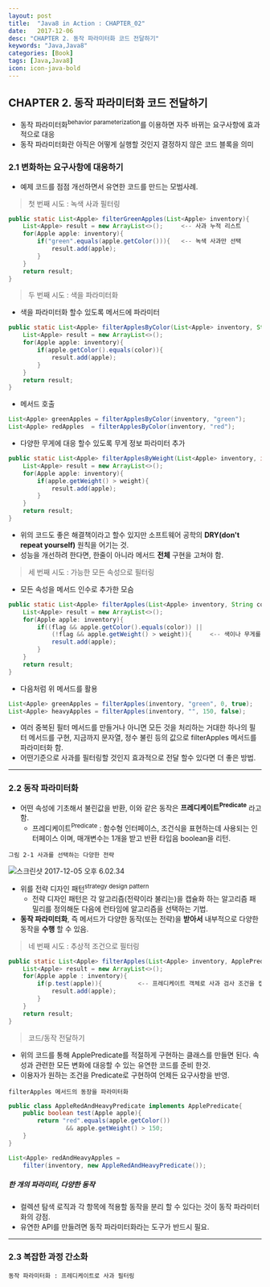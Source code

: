 ```yaml
---
layout: post
title:  "Java8 in Action : CHAPTER_02"
date:   2017-12-06
desc: "CHAPTER 2. 동작 파라미터화 코드 전달하기"
keywords: "Java,Java8"
categories: [Book]
tags: [Java,Java8]
icon: icon-java-bold
---
```



## CHAPTER 2. 동작 파라미터화 코드 전달하기

-	동작 파라미터화<sup>behavior parameterization</sup>를 이용하면 자주 바뀌는 요구사항에 효과적으로 대응
-	동작 파라미터화란 아직은 어떻게 실행할 것인지 결정하지 않은 코드 블록을 의미

### 2.1 변화하는 요구사항에 대응하기

-	예제 코드를 점점 개선하면서 유연한 코드를 만드는 모범사례.

> 첫 번째 시도 : 녹색 사과 필터링

```java
public static List<Apple> filterGreenApples(List<Apple> inventory){
    List<Apple> result = new ArrayList<>();     <-- 사과 누적 리스트
    for(Apple apple: inventory){
        if("green".equals(apple.getColor())){   <-- 녹색 사과만 선택
            result.add(apple);
        }
    }
    return result;
}
```

> 두 번째 시도 : 색을 파라미터화

-	색을 파라미터화 할수 있도록 메서드에 파라미터

```java
public static List<Apple> filterApplesByColor(List<Apple> inventory, String color){
    List<Apple> result = new ArrayList<>();
    for(Apple apple: inventory){
        if(apple.getColor().equals(color)){
            result.add(apple);
        }
    }
    return result;
}
```

-	메서드 호출

```java
List<Apple> greenApples = filterApplesByColor(inventory, "green");
List<Apple> redApples  = filterApplesByColor(inventory, "red");
```

-	다양한 무게에 대응 할수 있도록 무게 정보 파라미터 추가

```java
public static List<Apple> filterApplesByWeight(List<Apple> inventory, int weight){
    List<Apple> result = new ArrayList<>();
    for(Apple apple: inventory){
        if(apple.getWeight() > weight){
            result.add(apple);
        }
    }
    return result;
}
```

-	위의 코드도 좋은 해결책이라고 할수 있지만 소프트웨어 공학의 **DRY(don't repeat yourself)** 원칙을 어기는 것.
-	성능을 개선하려 한다면, 한줄이 아니라 메서드 **전체** 구현을 고쳐야 함.

> 세 번째 시도 : 가능한 모든 속성으로 필터링

-	모든 속성을 메서드 인수로 추가한 모슴

```java
public static List<Apple> filterApples(List<Apple> inventory, String color, int weight, boolean flag){
    List<Apple> result = new ArrayList<>();
    for(Apple apple: inventory){
        if((flag && apple.getColor().equals(color)) ||
            (!flag && apple.getWeight() > weight)){     <-- 색이나 무게를 선택하는 방법이 맘에 들지 않음.
            result.add(apple);
        }
    }
    return result;
}
```

-	다음처럼 위 메서드를 활용

```java
List<Apple> greenApples = filterApples(inventory, "green", 0, true);
List<Apple> heavyApples = filterApples(inventory, "", 150, false);
```

-	여러 중복된 필터 메서드를 만들거나 아니면 모든 것을 처리하는 거대한 하나의 필터 메서드를 구현, 지금까지 문자열, 정수 불린 등의 값으로 filterApples 메서드를 파라미터화 함.
-	어떤기준으로 사과를 필터링할 것인지 효과적으로 전달 할수 있다면 더 좋은 방법.

---

### 2.2 동작 파라미터화

-	어떤 속성에 기초해서 불린값을 반환, 이와 같은 동작은 **프레디케이트<sup>Predicate</sup>** 라고 함.
	-	프레디케이트<sup>Predicate</sup> : 함수형 인터페이스, 조건식을 표현하는데 사용되는 인터페이스 이며, 매개변수는 1개을 받고 반환 타입음 boolean을 리턴.

`그림 2-1 사과를 선택하는 다양한 전략`

![스크린샷 2017-12-05 오후 6.02.34](https://i.imgur.com/Moe1QwQ.png)

-	위를 전략 디자인 패턴<sup>strategy design pattern</sup>
	-	전략 디자인 패턴은 각 알고리즘(전략이라 불리는)을 캡슐화 하는 알고리즘 패밀리를 정의해둔 다음에 런타임에 알고리즘을 선택하는 기법.
-	**동작 파라미터화**, 즉 메서드가 다양한 동작(또는 전략)을 **받아서** 내부적으로 다양한 동작을 **수행** 할 수 있음.

> 네 번째 시도 : 추상적 조건으로 필터링

```java
public static List<Apple> filterApples(List<Apple> inventory, ApplePredicate p){
    List<Apple> result = new ArrayList<>();
    for(Apple apple : inventory){
        if(p.test(apple)){          <-- 프레디케이트 객체로 사과 검사 조건을 캡슐화
            result.add(apple);
        }
    }
    return result;
}
```

> 코드/동작 전달하기

-	위의 코드를 통해 ApplePredicate를 적절하게 구현하는 클래스를 만들면 된다. 속성과 관련한 모든 변화에 대응할 수 있는 유연한 코드를 준비 한것.
-	이용자가 원하는 조건을 Predicate로 구현하여 언제든 요구사항을 반영.

`filterApples 메서드의 동장을 파라미터화`

```java
public class AppleRedAndHeavyPredicate implements ApplePredicate{
    public boolean test(Apple apple){
        return "red".equals(apple.getColor())
                && apple.getWeight() > 150;
    }
}

List<Apple> redAndHeavyApples =
    filter(inventory, new AppleRedAndHeavyPredicate());
```

##### 한 개의 파라미터, 다양한 동작

-	컬렉션 탐색 로직과 각 항목에 적용할 동작을 분리 할 수 있다는 것이 동작 파라미터화의 강점.
-	유연한 API를 만들려면 동작 파라미터화라는 도구가 반드시 필요.

---

### 2.3 복잡한 과정 간소화

`동작 파라미터화 : 프레디케이트로 사과 필터링`











